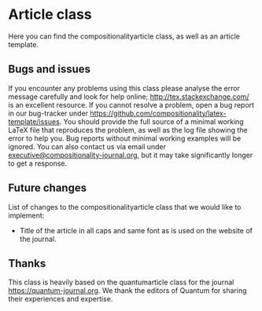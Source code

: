 # Article class


Here you can find the compositionalityarticle class, as well as an article template. 

## Bugs and issues
If you encounter any problems using this class please analyse the error message carefully and look for help online; http://tex.stackexchange.com/ is an excellent resource.
If you cannot resolve a problem,  open a bug report in our bug-tracker under https://github.com/compositionality/latex-template/issues. You should provide the full source of a minimal working LaTeX file that reproduces the problem, as well as the log file showing the error to help you. Bug reports without minimal working examples will be ignored. You can also contact us via email under executive@compositionality-journal.org, but it may take significantly longer to get a response.


## Future changes
List of changes to the compositionalityarticle class that we would like to implement:

<ul>
  <li>
    Title of the article in all caps and same font as is used on the website of the journal.
  </li>
  </ul>

## Thanks
This class is heavily based on the quantumarticle class for the journal https://quantum-journal.org. We thank the editors of Quantum for sharing their experiences and expertise. 
